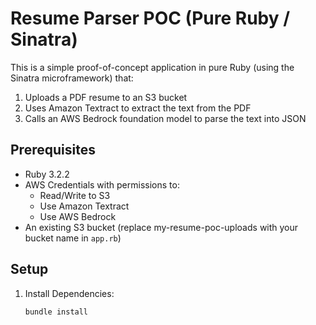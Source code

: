 # Resume Parser POC (Pure Ruby / Sinatra)

This is a simple proof-of-concept application in pure Ruby (using the Sinatra microframework) that:

1. Uploads a PDF resume to an S3 bucket
2. Uses Amazon Textract to extract the text from the PDF
3. Calls an AWS Bedrock foundation model to parse the text into JSON

## Prerequisites

- Ruby 3.2.2
- AWS Credentials with permissions to:
  - Read/Write to S3
  - Use Amazon Textract
  - Use AWS Bedrock
- An existing S3 bucket (replace my-resume-poc-uploads with your bucket name in `app.rb`)

## Setup

1. Install Dependencies:

   ```bash
   bundle install


